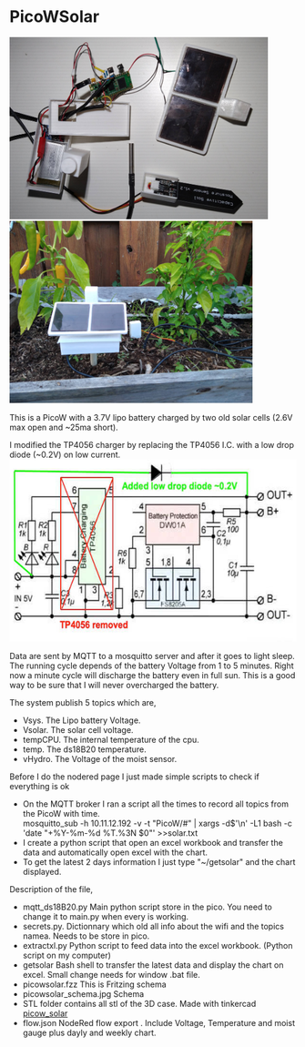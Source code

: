 # PicoWSolar
<img src="solar_box1.jpg" height=320><img src="solar_box2.jpg" height=320>

This is a PicoW with a 3.7V lipo battery charged by two old solar cells (2.6V max open and ~25ma short).

I modified the TP4056 charger by replacing the TP4056 I.C. with a low drop diode (~0.2V) on low current.
<img src="tp4056mod2.jpg" height=320>

Data are sent by MQTT to a mosquitto server and after it goes to light sleep. The running cycle depends of the battery Voltage  from 1 to 5 minutes. Right now a minute cycle will discharge the battery even in full sun. This is a good way to be sure that I will never overcharged the battery.


The system publish 5 topics which are,
- Vsys. The Lipo battery Voltage.
- Vsolar. The solar cell voltage.
- tempCPU. The internal temperature of the cpu.
- temp. The ds18B20 temperature.
- vHydro. The Voltage of the moist sensor.

Before I do the nodered page I just made simple scripts to check if everything is ok
- On the MQTT broker I ran a script all the times to record all topics from the PicoW with time.<br>
<quote>mosquitto_sub -h 10.11.12.192 -v -t "PicoW/#" | xargs -d$'\n' -L1 bash -c 'date "+%Y-%m-%d %T.%3N $0"'  >>solar.txt</quote>
- I create a python script that open an excel workbook and transfer the data and automatically open excel with the chart.
- To get the latest 2 days information I just type  "~/getsolar" and the chart displayed.

Description of the file,
- mqtt_ds18B20.py   Main python script store in the pico. You need to change it to main.py when every is working.
- secrets.py.       Dictionnary which old all info about the wifi and the topics namea. Needs to be store in pico.
- extractxl.py      Python script to feed data into the excel workbook. (Python script on my computer)
- getsolar          Bash shell to transfer the latest data and display the chart on excel. Small change needs for window .bat file.
- picowsolar.fzz    This is Fritzing schema
- picowsolar_schema.jpg  Schema
- STL folder contains all stl of the 3D case.  Made with tinkercad  <a href="https://www.tinkercad.com/things/b1r0aMqMbmD-picowsolar">picow_solar</a>
- flow.json         NodeRed flow export . Include Voltage, Temperature and moist gauge plus dayly and weekly chart.
